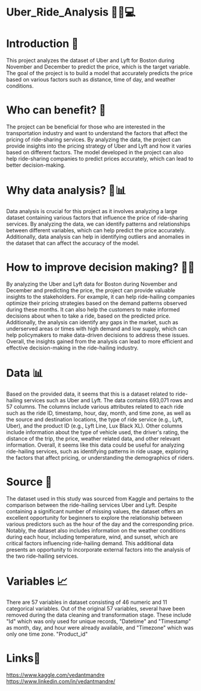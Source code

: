 # Uber_Ride_Analysis 🚗💸💻
# Introduction 📝
This project analyzes the dataset of Uber and Lyft for Boston during November and December to predict the price, which is the target variable. The goal of the project is to build a model that accurately predicts the price based on various factors such as distance, time of day, and weather conditions.

# Who can benefit? 🤔
The project can be beneficial for those who are interested in the transportation industry and want to understand the factors that affect the pricing of ride-sharing services. By analyzing the data, the project can provide insights into the pricing strategy of Uber and Lyft and how it varies based on different factors. The model developed in the project can also help ride-sharing companies to predict prices accurately, which can lead to better decision-making.

# Why data analysis? 🤔📊
Data analysis is crucial for this project as it involves analyzing a large dataset containing various factors that influence the price of ride-sharing services. By analyzing the data, we can identify patterns and relationships between different variables, which can help predict the price accurately. Additionally, data analysis can help in identifying outliers and anomalies in the dataset that can affect the accuracy of the model.

# How to improve decision making? 🤔💡
By analyzing the Uber and Lyft data for Boston during November and December and predicting the price, the project can provide valuable insights to the stakeholders. For example, it can help ride-hailing companies optimize their pricing strategies based on the demand patterns observed during these months. It can also help the customers to make informed decisions about when to take a ride, based on the predicted price. Additionally, the analysis can identify any gaps in the market, such as underserved areas or times with high demand and low supply, which can help policymakers to make data-driven decisions to address these issues. Overall, the insights gained from the analysis can lead to more efficient and effective decision-making in the ride-hailing industry.

# Data 📊
Based on the provided data, it seems that this is a dataset related to ride-hailing services such as Uber and Lyft. The data contains 693,071 rows and 57 columns. The columns include various attributes related to each ride such as the ride ID, timestamp, hour, day, month, and time zone, as well as the source and destination locations, the type of ride service (e.g., Lyft, Uber), and the product ID (e.g., Lyft Line, Lux Black XL). Other columns include information about the type of vehicle used, the driver's rating, the distance of the trip, the price, weather related data, and other relevant information.
Overall, it seems like this data could be useful for analyzing ride-hailing services, such as identifying patterns in ride usage, exploring the factors that affect pricing, or understanding the demographics of riders.

# Source 📌
The dataset used in this study was sourced from Kaggle and pertains to the comparison between the ride-hailing services Uber and Lyft. Despite containing a significant number of missing values, the dataset offers an excellent opportunity for beginners to explore the relationship between various predictors such as the hour of the day and the corresponding price. Notably, the dataset also includes information on the weather conditions during each hour, including temperature, wind, and sunset, which are critical factors influencing ride-hailing demand. This additional data presents an opportunity to incorporate external factors into the analysis of the two ride-hailing services.

# Variables 📈
There are 57 variables in dataset consisting of 46 numeric and 11 categorical variables. Out of the original 57 variables, several have been removed during the data cleaning and transformation stage. These include "Id" which was only used for unique records, "Datetime" and "Timestamp" as month, day, and hour were already available, and "Timezone" which was only one time zone. "Product_id"

# Links🔗
https://www.kaggle.com/vedantmandre
https://www.linkedin.com/in/vedantmandre/
